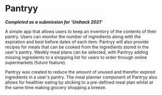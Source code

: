 # Pantryy

**_Completed as a submission for 'Unihack 2021'_**

A simple app that allows users to keep an inventory of the contents of their pantry. Users can monitor the number of ingredients along with the expiration and best before dates of each item. Pantryy will also provide recipes for meals that can be cooked from the ingredients stored in the user's pantry. Weekly meal plans can be selected, with Pantryy adding missing ingredients to a shopping list for users to order through online supermarkets (future feature).

Pantryy was created to reduce the amount of unused and therefor expired ingredients in a user's pantry. The meal planner component of Pantryy also allows for healthier eating by sticking to a pre-defined meal plan whilst at the same time making grocery shopping a breeze.
